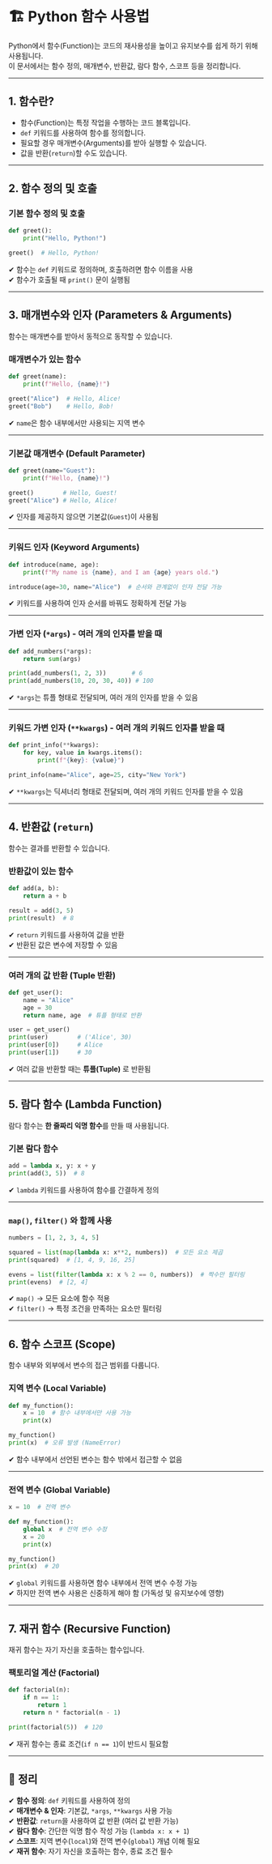 # 🏗️ Python 함수 사용법

Python에서 함수(Function)는 코드의 재사용성을 높이고 유지보수를 쉽게 하기 위해 사용됩니다.  
이 문서에서는 함수 정의, 매개변수, 반환값, 람다 함수, 스코프 등을 정리합니다.

---

## 1. 함수란?

- 함수(Function)는 특정 작업을 수행하는 코드 블록입니다.
- `def` 키워드를 사용하여 함수를 정의합니다.
- 필요할 경우 매개변수(Arguments)를 받아 실행할 수 있습니다.
- 값을 반환(`return`)할 수도 있습니다.

---

## 2. 함수 정의 및 호출

### 기본 함수 정의 및 호출
```python
def greet():
    print("Hello, Python!")

greet()  # Hello, Python!
```

✔ 함수는 `def` 키워드로 정의하며, 호출하려면 함수 이름을 사용  
✔ 함수가 호출될 때 `print()` 문이 실행됨  

---

## 3. 매개변수와 인자 (Parameters & Arguments)

함수는 매개변수를 받아서 동적으로 동작할 수 있습니다.

### 매개변수가 있는 함수
```python
def greet(name):
    print(f"Hello, {name}!")

greet("Alice")  # Hello, Alice!
greet("Bob")    # Hello, Bob!
```

✔ `name`은 함수 내부에서만 사용되는 지역 변수  

---

### 기본값 매개변수 (Default Parameter)
```python
def greet(name="Guest"):
    print(f"Hello, {name}!")

greet()        # Hello, Guest!
greet("Alice") # Hello, Alice!
```

✔ 인자를 제공하지 않으면 기본값(`Guest`)이 사용됨  

---

### 키워드 인자 (Keyword Arguments)
```python
def introduce(name, age):
    print(f"My name is {name}, and I am {age} years old.")

introduce(age=30, name="Alice")  # 순서와 관계없이 인자 전달 가능
```

✔ 키워드를 사용하여 인자 순서를 바꿔도 정확하게 전달 가능  

---

### 가변 인자 (`*args`) - 여러 개의 인자를 받을 때
```python
def add_numbers(*args):
    return sum(args)

print(add_numbers(1, 2, 3))       # 6
print(add_numbers(10, 20, 30, 40)) # 100
```

✔ `*args`는 튜플 형태로 전달되며, 여러 개의 인자를 받을 수 있음  

---

### 키워드 가변 인자 (`**kwargs`) - 여러 개의 키워드 인자를 받을 때
```python
def print_info(**kwargs):
    for key, value in kwargs.items():
        print(f"{key}: {value}")

print_info(name="Alice", age=25, city="New York")
```

✔ `**kwargs`는 딕셔너리 형태로 전달되며, 여러 개의 키워드 인자를 받을 수 있음  

---

## 4. 반환값 (`return`)

함수는 결과를 반환할 수 있습니다.

### 반환값이 있는 함수
```python
def add(a, b):
    return a + b

result = add(3, 5)
print(result)  # 8
```

✔ `return` 키워드를 사용하여 값을 반환  
✔ 반환된 값은 변수에 저장할 수 있음  

---

### 여러 개의 값 반환 (Tuple 반환)
```python
def get_user():
    name = "Alice"
    age = 30
    return name, age  # 튜플 형태로 반환

user = get_user()
print(user)        # ('Alice', 30)
print(user[0])     # Alice
print(user[1])     # 30
```

✔ 여러 값을 반환할 때는 **튜플(Tuple)** 로 반환됨  

---

## 5. 람다 함수 (Lambda Function)

람다 함수는 **한 줄짜리 익명 함수**를 만들 때 사용됩니다.

### 기본 람다 함수
```python
add = lambda x, y: x + y
print(add(3, 5))  # 8
```

✔ `lambda` 키워드를 사용하여 함수를 간결하게 정의  

---

### `map()`, `filter()` 와 함께 사용
```python
numbers = [1, 2, 3, 4, 5]

squared = list(map(lambda x: x**2, numbers))  # 모든 요소 제곱
print(squared)  # [1, 4, 9, 16, 25]

evens = list(filter(lambda x: x % 2 == 0, numbers))  # 짝수만 필터링
print(evens)  # [2, 4]
```

✔ `map()` → 모든 요소에 함수 적용  
✔ `filter()` → 특정 조건을 만족하는 요소만 필터링  

---

## 6. 함수 스코프 (Scope)

함수 내부와 외부에서 변수의 접근 범위를 다룹니다.

### 지역 변수 (Local Variable)
```python
def my_function():
    x = 10  # 함수 내부에서만 사용 가능
    print(x)

my_function()
print(x)  # 오류 발생 (NameError)
```

✔ 함수 내부에서 선언된 변수는 함수 밖에서 접근할 수 없음  

---

### 전역 변수 (Global Variable)
```python
x = 10  # 전역 변수

def my_function():
    global x  # 전역 변수 수정
    x = 20
    print(x)

my_function()
print(x)  # 20
```

✔ `global` 키워드를 사용하면 함수 내부에서 전역 변수 수정 가능  
✔ 하지만 전역 변수 사용은 신중하게 해야 함 (가독성 및 유지보수에 영향)  

---

## 7. 재귀 함수 (Recursive Function)

재귀 함수는 자기 자신을 호출하는 함수입니다.

### 팩토리얼 계산 (Factorial)
```python
def factorial(n):
    if n == 1:
        return 1
    return n * factorial(n - 1)

print(factorial(5))  # 120
```

✔ 재귀 함수는 종료 조건(`if n == 1`)이 반드시 필요함  

---

## 🎯 정리

✔ **함수 정의**: `def` 키워드를 사용하여 정의  
✔ **매개변수 & 인자**: 기본값, `*args`, `**kwargs` 사용 가능  
✔ **반환값**: `return`을 사용하여 값 반환 (여러 값 반환 가능)  
✔ **람다 함수**: 간단한 익명 함수 작성 가능 (`lambda x: x + 1`)  
✔ **스코프**: 지역 변수(`local`)와 전역 변수(`global`) 개념 이해 필요  
✔ **재귀 함수**: 자기 자신을 호출하는 함수, 종료 조건 필수  
